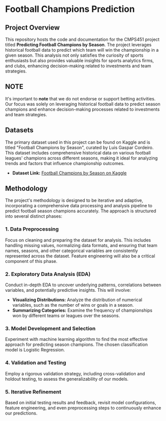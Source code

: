 # Football Champions Prediction

## Project Overview

This repository hosts the code and documentation for the CMPS451 project titled <b>Predicting Football Champions by Season</b>. The project leverages historical football data to predict which team will win the championship in a given season. This analysis not only satisfies the curiosity of sports enthusiasts but also provides valuable insights for sports analytics firms, and clubs, enhancing decision-making related to investments and team strategies.

## NOTE

It's important to <b>note</b> that we do not endorse or support betting activities. Our focus was solely on leveraging historical football data to predict season champions and enhance decision-making processes related to investments and team strategies.

## Datasets

The primary dataset used in this project can be found on Kaggle and is titled "Football Champions by Season", curated by Luis Gaspar Cordeiro. This dataset includes comprehensive historical data on various football leagues' champions across different seasons, making it ideal for analyzing trends and factors that influence championship outcomes.

- **Dataset Link:** [Football Champions by Season on Kaggle](https://www.kaggle.com/code/luisgasparcordeiro/football-champions-by-season/input?select=competitions.csv)

## Methodology

The project's methodology is designed to be iterative and adaptive, incorporating a comprehensive data processing and analysis pipeline to predict football season champions accurately. The approach is structured into several distinct phases:

### 1. Data Preprocessing
Focus on cleaning and preparing the dataset for analysis. This includes handling missing values, normalizing data formats, and ensuring that team names, seasons, and other categorical variables are consistently represented across the dataset. Feature engineering will also be a critical component of this phase.

### 2. Exploratory Data Analysis (EDA)
Conduct in-depth EDA to uncover underlying patterns, correlations between variables, and potentially predictive insights. This will involve:
- **Visualizing Distributions:** Analyze the distribution of numerical variables, such as the number of wins or goals in a season.
- **Summarizing Categories:** Examine the frequency of championships won by different teams or leagues over the seasons.

### 3. Model Development and Selection
Experiment with machine learning algorithm to find the most effective approach for predicting season champions. The chosen classification model is Logistic Regression.

### 4. Validation and Testing
Employ a rigorous validation strategy, including cross-validation and holdout testing, to assess the generalizability of our models.

### 5. Iterative Refinement
Based on initial testing results and feedback, revisit model configurations, feature engineering, and even preprocessing steps to continuously enhance our predictions.


